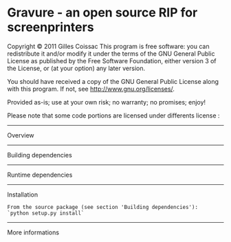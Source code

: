 Gravure - an open source RIP for screenprinters
===============================================

Copyright © 2011 Gilles Coissac
This program is free software: you can redistribute it and/or modify
it under the terms of the GNU General Public License as published by
the Free Software Foundation, either version 3 of the License, or
(at your option) any later version.

You should have received a copy of the GNU General Public License
along with this program. If not, see <http://www.gnu.org/licenses/>.

Provided as-is; use at your own risk; no warranty; no promises; enjoy!

Please note that some code portions are licensed under differents license :


---------------------------------------------------------------------------
Overview


---------------------------------------------------------------------------
Building dependencies



---------------------------------------------------------------------------
Runtime dependencies


---------------------------------------------------------------------------
Installation
  
    From the source package (see section 'Building dependencies'):
    `python setup.py install`
            
---------------------------------------------------------------------------
More informations



